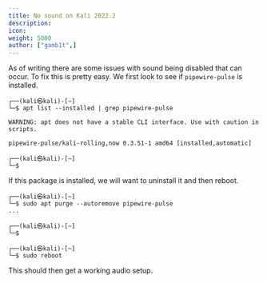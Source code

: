 ```yaml
---
title: No sound on Kali 2022.2
description:
icon:
weight: 5000
author: ["gamb1t",]
---
```


As of writing there are some issues with sound being disabled that can occur. To fix this is pretty easy. We first look to see if `pipewire-pulse` is installed.

```console
┌──(kali㉿kali)-[~]
└─$ apt list --installed | grep pipewire-pulse

WARNING: apt does not have a stable CLI interface. Use with caution in scripts.

pipewire-pulse/kali-rolling,now 0.3.51-1 amd64 [installed,automatic]

┌──(kali㉿kali)-[~]
└─$ 
```

If this package is installed, we will want to uninstall it and then reboot.

```console
┌──(kali㉿kali)-[~]
└─$ sudo apt purge --autoremove pipewire-pulse
...

┌──(kali㉿kali)-[~]
└─$ 

┌──(kali㉿kali)-[~]
└─$ sudo reboot
```

This should then get a working audio setup.
